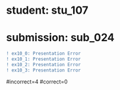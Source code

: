 # student: stu_107
# submission: sub_024

```diff
! ex10_0: Presentation Error
! ex10_1: Presentation Error
! ex10_2: Presentation Error
! ex10_3: Presentation Error
```
#incorrect=4
#correct=0
